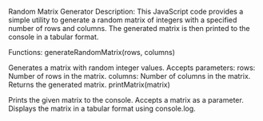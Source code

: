 
Random Matrix Generator
Description:
This JavaScript code provides a simple utility to generate a random matrix of integers with a specified number of rows and columns. The generated matrix is then printed to the console in a tabular format.

Functions:
generateRandomMatrix(rows, columns)

Generates a matrix with random integer values.
Accepts parameters:
rows: Number of rows in the matrix.
columns: Number of columns in the matrix.
Returns the generated matrix.
printMatrix(matrix)

Prints the given matrix to the console.
Accepts a matrix as a parameter.
Displays the matrix in a tabular format using console.log.
